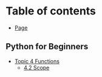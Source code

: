 # Table of contents

* [Page](README.md)

## Python for Beginners

* [Topic 4 Functions](python-for-beginners/topic-4-functions/README.md)
  * [4.2 Scope](python-for-beginners/topic-4-functions/4.2-scope.md)
